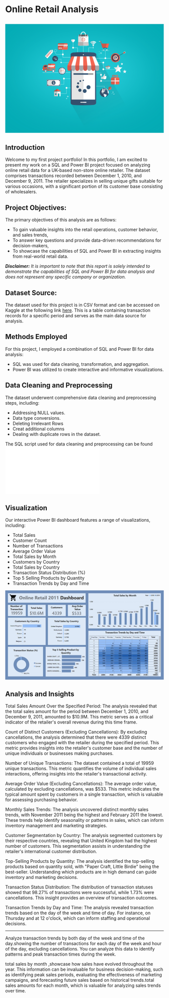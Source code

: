 # Online Retail Analysis 

![](online-shopping-concept.jpg)
---
## Introduction
Welcome to my first project portfolio! In this portfolio, I am excited to present my work on a SQL and Power BI project focused on analyzing online retail data for a UK-based non-store online retailer. The dataset comprises transactions recorded between December 1, 2010, and December 9, 2011. The retailer specializes in selling unique gifts suitable for various occasions, with a significant portion of its customer base consisting of wholesalers.

## Project Objectives:
The primary objectives of this analysis are as follows:
- To gain valuable insights into the retail operations, customer behavior, and sales trends,
- To answer key questions and provide data-driven recommendations for decision-makers,
- To showcase the capabilities of SQL and Power BI in extracting insights from real-world retail data.

**_Disclaimer:_**
_It is important to note that this report is solely intended to demonstrate the capabilities of SQL and Power BI for data analysis and does not represent any specific company or organization._

## Dataset Source:
The dataset used for this project is in CSV format and can be accessed on Kaggle at the following link [here](https://www.kaggle.com/datasets/ulrikthygepedersen/online-retail-dataset). This is a table containing transaction records for a specific period and serves as the main data source for analysis.

## Methods Employed
For this project, I employed a combination of SQL and Power BI for data analysis:

- SQL was used for data cleaning, transformation, and aggregation.
- Power BI was utilized to create interactive and informative visualizations.

## Data Cleaning and Preprocessing
The dataset underwent comprehensive data cleaning and preprocessing steps, including:

- Addressing NULL values.
- Data type conversions.
- Deleting Irrelevant Rows
- Creat additional columns 
- Dealing with duplicate rows in the dataset.

The SQL script used for data cleaning and preprocessing can be found ![here](Online_Retail.sql)

## Visualization

Our interactive Power BI dashboard features a range of visualizations, including:
- Total Sales
- Customer Count
- Number of Transactions
- Average Order Value
- Total Sales by Month
- Customers by Country
- Total Sales by Country
- Transaction Status Distribution (%)
- Top 5 Selling Products by Quantity
- Transaction Trends by Day and Time

![](Online_Retail_Dashboard.jpg)

## Analysis and Insights

Total Sales Amount Over the Specified Period: The analysis revealed that the total sales amount for the period between December 1, 2010, and December 9, 2011, amounted to $10.9M. This metric serves as a critical indicator of the retailer's overall revenue during this time frame.

Count of Distinct Customers (Excluding Cancellations): By excluding cancellations, the analysis determined that there were 4339 distinct customers who engaged with the retailer during the specified period. This metric provides insights into the retailer's customer base and the number of unique individuals or businesses making purchases.

Number of Unique Transactions: The dataset contained a total of 19959 unique transactions. This metric quantifies the volume of individual sales interactions, offering insights into the retailer's transactional activity.

Average Order Value (Excluding Cancellations): The average order value, calculated by excluding cancellations, was $533. This metric indicates the typical amount spent by customers in a single transaction, which is valuable for assessing purchasing behavior.

Monthly Sales Trends: The analysis uncovered distinct monthly sales trends, with November 2011 being the highest and February 2011 the lowest. These trends help identify seasonality or patterns in sales, which can inform inventory management and marketing strategies.

Customer Segmentation by Country: The analysis segmented customers by their respective countries, revealing that United Kingdom had the highest number of customers. This segmentation assists in understanding the retailer's international customer distribution.

Top-Selling Products by Quantity: The analysis identified the top-selling products based on quantity sold, with "Paper Craft, Little  Birdie" being the best-seller. Understanding which products are in high demand can guide inventory and marketing decisions.

Transaction Status Distribution: The distribution of transaction statuses showed that 98.27% of transactions were successful, while 1.73% were cancellations. This insight provides an overview of transaction outcomes.

Transaction Trends by Day and Time: The analysis revealed transaction trends based on the day of the week and time of day. For instance, on Thursday and at 12 o'clock, which can inform staffing and operational decisions.

--------------
Analyze transaction trends by both day of the week and time of the day.showing the number of transactions for each day of the week and hour of the day, excluding cancellations. You can analyze this data to identify patterns and peak transaction times during the week.

total sales by month ,showcase how sales have evolved throughout the year. This information can be invaluable for business decision-making, such as identifying peak sales periods, evaluating the effectiveness of marketing campaigns, and forecasting future sales based on historical trends.total sales amounts for each month, which is valuable for analyzing sales trends over time.

